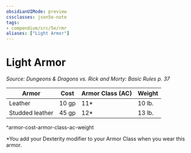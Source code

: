 ```yaml
---
obsidianUIMode: preview
cssclasses: json5e-note
tags:
- compendium/src/5e/rmr
aliases: ["Light Armor"]
---
```

# Light Armor
*Source: Dungeons & Dragons vs. Rick and Morty: Basic Rules p. 37* 

| Armor | Cost | Armor Class (AC) | Weight |
|-------|------|------------------|--------|
| Leather | 10 gp | 11* | 10 lb. |
| Studded leather | 45 gp | 12* | 13 lb. |
^armor-cost-armor-class-ac-weight

*You add your Dexterity modifier to your Armor Class when you wear this armor.